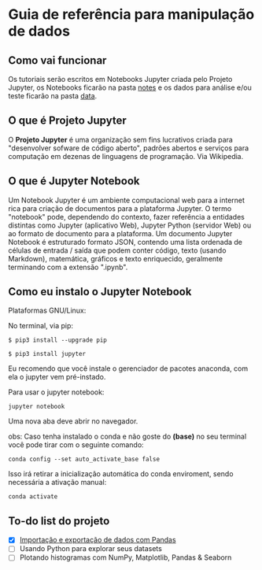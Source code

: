 # Guia de referência para manipulação de dados

## Como vai funcionar

Os tutoriais serão escritos em Notebooks Jupyter criada pelo Projeto Jupyter, os Notebooks ficarão na pasta [notes](https://github.com/junque1r4/notebooks/tree/master/notes) e os dados para análise e/ou teste ficarão na pasta [data](https://github.com/junque1r4/notebooks/tree/master/data).

## O que é Projeto Jupyter

O **Projeto Jupyter** é uma organização sem fins lucrativos criada para "desenvolver sofware de código aberto", padrões abertos e serviços para computação em dezenas de linguagens de programação. Via Wikipedia.

## O que é Jupyter Notebook

Um Notebook Jupyter é um ambiente computacional web para a internet rica para criação de documentos para a plataforma Jupyter. O termo "notebook" pode, dependendo do contexto, fazer referência a entidades distintas como Jupyter (aplicativo Web), Jupyter Python (servidor Web) ou ao formato de documento para a plataforma. Um documento Jupyter Notebook é estruturado formato JSON, contendo uma lista ordenada de células de entrada / saída que podem conter código, texto (usando Markdown), matemática, gráficos e texto enriquecido, geralmente terminando com a extensão ".ipynb".

## Como eu instalo o Jupyter Notebook

Plataformas GNU/Linux:

No terminal, via pip:

`$ pip3 install --upgrade pip`

`$ pip3 install jupyter`

Eu recomendo que você instale o gerenciador de pacotes anaconda, com ela o jupyter vem pré-instado.

Para usar o jupyter notebook:

`jupyter notebook`

Uma nova aba deve abrir no navegador.

obs: Caso tenha instalado o conda e não goste do **(base)** no seu terminal você pode tirar com o seguinte comando:

`conda config --set auto_activate_base false`

Isso irá retirar a inicialização automática do conda enviroment, sendo necessária a ativação manual:

`conda activate`

## To-do list do projeto

- [x] [Importação e exportação de dados com Pandas](https://github.com/junque1r4/notebooks/blob/master/notes/Pandas.ipynb)
- [ ] Usando Python para explorar seus datasets
- [ ] Plotando histogramas com NumPy, Matplotlib, Pandas & Seaborn
